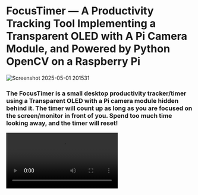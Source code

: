 # FocusTimer — A Productivity Tracking Tool Implementing a Transparent OLED with A Pi Camera Module, and Powered by Python OpenCV on a Raspberry Pi

![Screenshot 2025-05-01 201531]()

### The **FocusTimer** is a small desktop productivity tracker/timer using a Transparent OLED with a Pi camera module hidden behind it. The timer will count up as long as you are focused on the screen/monitor in front of you. Spend too much time looking away, and the timer will reset!

<video src="">

---

## Contents

- [Required Hardware](#required-hardware)
- [Pi Setup](#pi-setup)
- [Assembly](#assembly)
- [Using the Timer](#using-the-frame)
- [Video Demo](#video-demo)

---

## Required Hardware

| Item | Link |
|------|------|
| Raspberry Pi Zero 2 W | [Amazon](https://amzn.to/3YBvaBV) |
| Pi Power Supply | [Amazon](https://amzn.to/42dMak0) |
| Waveshare 1.54" Transparent OLED  | [Amazon](https://amzn.to/4jjJQNH) |
| Pi Camera Module V2.1  | [Amazon](https://amzn.to/4keIu8i) |
| Micro SD Card (for Pi OS image) | [Amazon](https://amzn.to/3Z0md5n) |
| Enclosure 3D Print Files | [Printables](https://www.printables.com/model/1287334-eink-picture-frame) |

---

## Pi Setup

**Before starting**, ensure that your Pi is running Raspberry Pi OS 32 or 64-bit (Lite not supported), and is connected to your home network.  
If you need help installing Raspberry Pi OS, follow the [official guide](https://www.raspberrypi.com/documentation/computers/getting-started.html#installing-the-operating-system).

Once your Pi has booted, open Command Prompt (Windows) or Terminal (Mac), and SSH into the Pi:

```bash
ssh pi@pi.local
```

Then run the following to clone the project and begin setup:

```bash
git clone https://github.com/EnriqueNeyra/Focus-Timer.git
cd Focus-Timer
sudo bash setup.sh
```

Be sure to **reboot** the Pi after the setup script completes.

---

## Assembly

### 1. ...
<p align="center"><img src="" width="700"></p>

### 2. ...
<p align="center"><img src="" width="700"></p>

### 3. ...
<p align="center"><img src="" width="700"></p>

Assembly is now complete!

---

## Using the Focus Timer

Connect the power cable to the Focus Timer. Place it on a flat surface on your desk, directly in front of you. Angle the display so that it is aimed squarely at your face, and ensure that there is sufficient lighting on your face. Poor lighting will prevent your face from being detected.
From the initial state (00:00), you must be 'focused' and looking in front of you for ~3 seconds before the timer will begin counting. When 'unfocused' and looking away, there is a grace period of ~10 seconds before the timer will reset.
